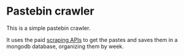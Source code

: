 # Pastebin crawler

This is a simple pastebin crawler.

It uses the paid [scraping APIs](https://pastebin.com/doc_scraping_api) to get
the pastes and saves them in a mongodb database, organizing them by week.
